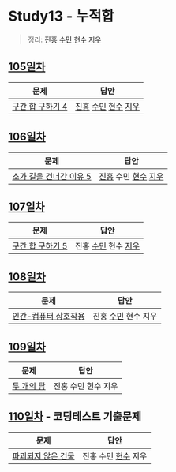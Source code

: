 # Study13 - 누적합
> 정리: [진홍](self_study/kjh.md) [수민](self_study/ysm.md) [현수](self_study/hhs.md) [지우](self_study/sjw.md)

## [105일차](Day105)

| 문제                 | 답안                |
| -------------------- | ------------------- |
| [구간 합 구하기 4](https://www.acmicpc.net/problem/11659) | [진홍](Day105/kjh.kt) [수민](Day105/ysmC.cpp) [현수](Day105/hhs.java) [지우](Day105/sjw.java) |

## [106일차](Day106)

| 문제                 | 답안                             |
| -------------------- |--------------------------------|
| [소가 길을 건너간 이유 5](https://www.acmicpc.net/problem/14465) | [진홍](Day106/kjh.kt) 수민 [현수](Day106/hhs.java) [지우](Day106/sjw.java) |

## [107일차](Day107)

| 문제                 | 답안                             |
| -------------------- |--------------------------------|
| [구간 합 구하기 5](https://www.acmicpc.net/problem/11660) | 진홍 [수민](Day107/ysmC.cpp) 현수 [지우](Day107/sjw.java) |

## [108일차](Day108)

| 문제                 | 답안                |
| -------------------- | ------------------- |
| [인간-컴퓨터 상호작용](https://www.acmicpc.net/problem/16139) | 진홍 [수민](Day108/ysmC.cpp) 현수 지우 |

## [109일차](Day109)

| 문제                 | 답안                |
| -------------------- | ------------------- |
| [두 개의 탑](https://www.acmicpc.net/problem/2118) | 진홍 수민 현수 지우 |

## [110일차](Day110) - 코딩테스트 기출문제

| 문제                 | 답안                |
| -------------------- | ------------------- |
| [파괴되지 않은 건물](https://school.programmers.co.kr/learn/courses/30/lessons/92344) | 진홍 수민 [현수](Day110/hhs.java) 지우 |
